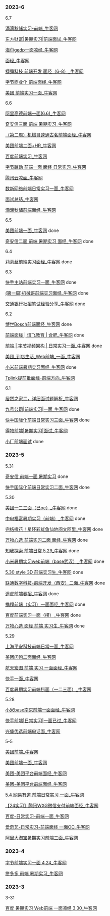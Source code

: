 ### 2023-6

6.7

[滴滴秋储实习-前端_牛客网](https://www.nowcoder.com/discuss/496008396185804800)

[东方财富|暑期实习|前端面试_牛客网](https://www.nowcoder.com/discuss/495986311199731712)

[海尔gedp一面凉经_牛客网](https://www.nowcoder.com/feed/main/detail/df13ec4a2abc477ab71b6a9cd7fb17c0)

[面经_牛客网](https://www.nowcoder.com/feed/main/detail/50b56e23dd304d4ebedc070326f70d4e?sourceSSR=users)

[捷舜科技 前端开发 面经（6-8）_牛客网](https://www.nowcoder.com/feed/main/detail/7a057c3be2fa49158019f249ff4645ed)

[字节商业化 前端面经_牛客网](https://www.nowcoder.com/feed/main/detail/7273e44bede141438738b8f45635f2e2)

[美团 前端实习一面_牛客网](https://www.nowcoder.com/feed/main/detail/ffbb4fc7dc9b47ad840f8a33f629842d)

6.6

[阿里高德前端一面(6.6)_牛客网](https://www.nowcoder.com/discuss/495708503865049088)

[奇安信三面 前端 暑期实习_牛客网](https://www.nowcoder.com/discuss/495703965460344832)

[（第二周）机械哥速通古茗前端面经_牛客网](https://www.nowcoder.com/feed/main/detail/d89933f57373421882237991a66936fb)

[美团前端二面+HR_牛客网](https://www.nowcoder.com/feed/main/detail/783627343cae47a0a987506ab3f62904)

[百度前端实习_牛客网](https://www.nowcoder.com/feed/main/detail/d3fde41f735e461bba25c84d5d9f7dc1)

[字节跳动 前端一面 面经 日常实习_牛客网](https://www.nowcoder.com/discuss/495651575520669696)

[腾讯云凉面_牛客网](https://www.nowcoder.com/feed/main/detail/127f4b4fcff64388b9a5bbf43efe325d)

[数新网络前端日常实习一面_牛客网](https://www.nowcoder.com/feed/main/detail/c1f617dc5383484f8f8b40b67041fed9)

[面试总结_牛客网](https://www.nowcoder.com/feed/main/detail/60832e44b1104f259c44d7e3762f51d1)

[滴滴秋储前端面经_牛客网](https://www.nowcoder.com/discuss/495387972284456960)

6.5

[美团前端一面_牛客网](https://www.nowcoder.com/feed/main/detail/910dc72e17c5400ca664647b80dc1975) done

[奇安信二面 前端 暑期实习 面经_牛客网](https://www.nowcoder.com/discuss/495309715409235968) done

6.4

[莉莉丝前端实习面经_牛客网](https://www.nowcoder.com/discuss/494974766223200256) done

6.3

[快手主站前端实习一面_牛客网](https://www.nowcoder.com/feed/main/detail/49b41b3d78e34ea58cd02f9666708174) done

[(第一周)机械哥前端实习面经_牛客网](https://www.nowcoder.com/feed/main/detail/eec8842809804649bf2204dfa8db4e50) done

[交通银行社招笔试经验分享_牛客网](https://www.nowcoder.com/feed/main/detail/61a385005474408585b57ae757d36fd2) done

6.2

[博世Bosch前端面经_牛客网](https://www.nowcoder.com/discuss/494077501921038336) done

[前端面经 | 讯飞教育 | 合肥_牛客网](https://www.nowcoder.com/feed/main/detail/1516e30d02b5442b85832d2965c11adb) done

[前端 | 字节视频架构 | 日常实习一面_牛客网](https://www.nowcoder.com/discuss/494170837537267712) done

[美团_到店生活_Web前端_一面_牛客网](https://www.nowcoder.com/discuss/494189356651913216)

[小米前端暑期实习面经_牛客网](https://www.nowcoder.com/feed/main/detail/95a232fed3114f79bc1e22bb40cad92a) done

[Tplink提前批面经-前端方向_牛客网](https://www.nowcoder.com/feed/main/detail/a4851104f70148cdb98fc35a0c4cc65a)

6.1

[居然之家二，详细面试题解析_牛客网](https://www.nowcoder.com/discuss/493854209020796928)

[九号公司|前端实习|一面_牛客网](https://www.nowcoder.com/discuss/493833770294841344) done

[快手国际化前端日常实习三面_牛客网](https://www.nowcoder.com/discuss/493806908776652800) done

[得物前端|暑期实习|面试_牛客网](https://www.nowcoder.com/discuss/493808044082470912)

[小厂前端面试](https://www.nowcoder.com/feed/main/detail/ff1adfecffb149c690d141b931d54780?sourceSSR=users) done

### 2023-5

5.31

[奇安信 前端一面 暑期实习](https://www.nowcoder.com/discuss/493484010773962752?sourceSSR=users) done

[快手国际化前端日常实习二面_牛客网](https://www.nowcoder.com/discuss/493427224318615552) done

5.30

[美团一二三面（已oc）_牛客网](https://www.nowcoder.com/discuss/493198230725869568)  done

[中电福富暑期实习（前端）_牛客网](https://www.nowcoder.com/feed/main/detail/ac3e61b856934d1b8746f5775afd3219) done

[完结撒花！星环彩虹鱼仙地阅文阿里_牛客网](https://www.nowcoder.com/feed/main/detail/5536323c1e584508a385cf502de6204a) done

[万物心选 前端实习二面 面经_牛客网](https://www.nowcoder.com/discuss/493184678518697984) done

[知我探索 前端日常 5.29_牛客网](https://www.nowcoder.com/feed/main/detail/a23f84776ae44b8da77bfa5afa94fa46) done

[小米暑期实习web前端（base武汉）_牛客网](https://www.nowcoder.com/discuss/493103521030594560) done

[5.30 style 3D 前端实习生_牛客网](https://www.nowcoder.com/feed/main/detail/3db35a3b12e64843a8ceae3637750dcf) done

[联通数字科技-前端开发（西安）二面_牛客网](https://www.nowcoder.com/feed/main/detail/93b944593c3c4878b746947944699928?sourceSSR=users) done

[途虎前端春招_牛客网](https://www.nowcoder.com/feed/main/detail/b450b0f3b11a43948026124f9336b6b6) done

[携程前端（实习）一面面经_牛客网](https://www.nowcoder.com/feed/main/detail/a83f3ad263334785a5a33f41dd068092) done

[百度前端实习一面（捞）_牛客网](https://www.nowcoder.com/feed/main/detail/21dd7fc184ef4c1d8bc9ad291f8fe229) done

[万物心选 面经 前端 实习生_牛客网](https://www.nowcoder.com/discuss/492857611855949824) done

5.29

[上海平安科技前端日常一面_牛客网](https://www.nowcoder.com/feed/main/detail/055be104f79748a3b22b2ce31e48e8e5)

[美团闪购二面面经_牛客网](https://www.nowcoder.com/feed/main/detail/3b1c75c31abc41bc91ca5f4ae54aed4e)

[航天宏图 前端 实习 一面面经_牛客网](https://www.nowcoder.com/discuss/492831751945969664)

[快手一面_牛客网](https://www.nowcoder.com/discuss/492714344065626112)

[百度暑期实习前端捞面（一二三面）_牛客网](https://www.nowcoder.com/feed/main/detail/3e411fa396b3452bb2c99a692b83c51b)

5.28

[小米base南京前端一面面经_牛客网](https://www.nowcoder.com/feed/main/detail/408ae54b185540278ef90900b66fd552)

[快手前端|日常实习|一面已过_牛客网](https://www.nowcoder.com/discuss/492378750055727104)

[兴盛优选前端电话面_牛客网](https://www.nowcoder.com/discuss/492298713931563008)

5-5

[美团前端_牛客网](https://www.nowcoder.com/discuss/484019804001533952)

[美团前端一面_牛客网](https://www.nowcoder.com/feed/main/detail/4af0d728b5a44754b8279b7b91826af4)

[美团-美团平台前端面经_牛客网](https://www.nowcoder.com/discuss/483934524217339904)

[美团-美团平台前端面经_牛客网](https://www.nowcoder.com/discuss/483929592495865856)

[5.4 网易有道 前端日常实习 一面_牛客网](https://www.nowcoder.com/discuss/483723643998961664)

[【24实习】腾讯WXG微信支付前端面经_牛客网](https://www.nowcoder.com/discuss/483667732060192768)

[百度-日常实习-前端一面_牛客网](https://www.nowcoder.com/feed/main/detail/c5ca386c86f34bc3a3783dcfc961ccf3)

[爱奇艺-日常实习-前端面经 一面OC_牛客网](https://www.nowcoder.com/feed/main/detail/57f9368bf30b49b6ad50f1e72fb834e8)

[阿里大淘宝暑期实习前端三面_牛客网](https://www.nowcoder.com/feed/main/detail/8d843d4fcc02442daa79eb12a25640f5)

### 2023-4

[字节前端实习一面 4.24_牛客网](https://www.nowcoder.com/discuss/482326408560226304)

[拼多多 前端 暑期实习_牛客网](https://www.nowcoder.com/discuss/482226516894416896)

### 2023-3

3-31

[百度 暑期实习 Web前端 一面凉经 3.30_牛客网](https://www.nowcoder.com/discuss/471463847472263168)
